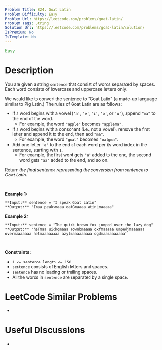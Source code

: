 ```yaml
---
Problem Title: 824. Goat Latin
Problem Difficulty: Easy
Problem Url: https://leetcode.com/problems/goat-latin/
Problem Tags: String
Solution Url: https://leetcode.com/problems/goat-latin/solution/
IsPremium: No
IsTemplate: No
---
```


<span style="color: rgb(67, 160, 71);">Easy</span>

# Description

You are given a string `sentence` that consist of words separated by spaces. Each word consists of lowercase and uppercase letters only.


We would like to convert the sentence to "Goat Latin" (a made-up language similar to Pig Latin.) The rules of Goat Latin are as follows:


* If a word begins with a vowel (`'a'`, `'e'`, `'i'`, `'o'`, or `'u'`), append `"ma"` to the end of the word.
	+ For example, the word `"apple"` becomes `"applema"`.
* If a word begins with a consonant (i.e., not a vowel), remove the first letter and append it to the end, then add `"ma"`.
	+ For example, the word `"goat"` becomes `"oatgma"`.
* Add one letter `'a'` to the end of each word per its word index in the sentence, starting with `1`.
	+ For example, the first word gets `"a"` added to the end, the second word gets `"aa"` added to the end, and so on.


Return *the final sentence representing the conversion from sentence to Goat Latin*.


 


**Example 1:**



```
**Input:** sentence = "I speak Goat Latin"
**Output:** "Imaa peaksmaaa oatGmaaaa atinLmaaaaa"

```
**Example 2:**



```
**Input:** sentence = "The quick brown fox jumped over the lazy dog"
**Output:** "heTmaa uickqmaaa rownbmaaaa oxfmaaaaa umpedjmaaaaaa overmaaaaaaa hetmaaaaaaaa azylmaaaaaaaaa ogdmaaaaaaaaaa"

```

 


**Constraints:**


* `1 <= sentence.length <= 150`
* `sentence` consists of English letters and spaces.
* `sentence` has no leading or trailing spaces.
* All the words in `sentence` are separated by a single space.




# LeetCode Similar Problems

- []()

# Useful Discussions

- []()
